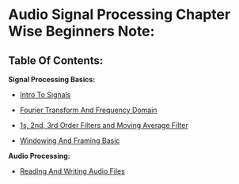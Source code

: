 # Audio Signal Processing Chapter Wise Beginners Note:

## Table Of Contents:

**Signal Processing Basics:**

- [Intro To Signals](./Signal%20Processing%20Basics/Intro%20To%20Audio%20Signals.ipynb)


- [Fourier Transform And Frequency Domain](./Signal%20Processing%20Basics/Fourier%20Transform%20And%20Frequency%20Domain.ipynb)

- [1s, 2nd, 3rd Order Filters and Moving Average Filter](./Signal%20Processing%20Basics/1st%202nd%20and%203rd%20Order%20Filters.ipynb)

- [Windowing And Framing Basic](./Windowing%20and%20Framing.ipynb)

**Audio Processing:**
- [Reading And Writing Audio Files](./Reading%20And%20Writing%20Audio%20Files.ipynb)
